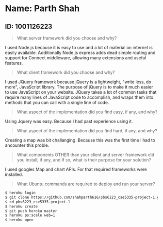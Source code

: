 # Name: Parth Shah
## ID: 1001126223

> What server framework did you choose and why?

I used Node.js because it is easy to use and a lot of material on internet is easily available. Additionally Node js express adds dead simple routing and support for Connect middleware, allowing many extensions and useful features.

> What client framework did you choose and why?

I used JQuery framework because jQuery is a lightweight, "write less, do more", JavaScript library. The purpose of jQuery is to make it much easier to use JavaScript on your website. JQuery takes a lot of common tasks that require many lines of JavaScript code to accomplish, and wraps them into methods that you can call with a single line of code.

> What aspect of the implementation did you find easy, if any, and why?

Using Jquery was easy. Because I had past experience using it.

> What aspect of the implementation did you find hard, if any, and why?

Creating a map was bit challanging. Because this was the first time i had to ancounter this proble.

> What components OTHER than your client and server framework did you install,
if any, and if so, what is their purpose for your solution?

I used googles Map and chart APIs. For that required frameworks were installed.

> What Ubuntu commands are required to deploy and run your server?

```sh
$ heroku login
$ git clone https://github.com/shahparth616/pbs6223_cse5335-project-1.git
$ cd pbs6223_cse5335-project-1
$ heroku create
$ git push heroku master
$ heroku ps:scale web=1
$ heroku open
```